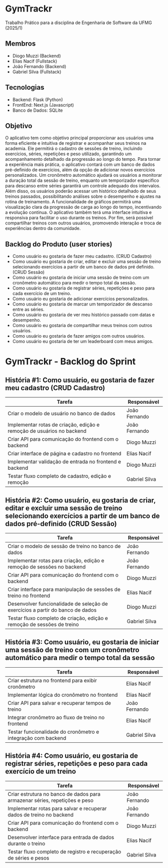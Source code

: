 # GymTrackr
Trabalho Prático para a disciplina de Engenharia de Software da UFMG (2025/1)

## Membros
- Diogo Muzzi (Backend)
- Elias Nacif (Fullstack)
- João Fernando (Backend)
- Gabriel Silva (Fullstack)

## Tecnologias
- Backend: Flask (Python)
- FrontEnd: Next.js (Javascript)
- Banco de Dados: SQLite

## Objetivo
O aplicativo tem como objetivo principal proporcionar aos usuários uma forma eficiente e intuitiva de registrar e acompanhar seus treinos na academia. Ele permitirá o cadastro de sessões de treino, incluindo exercícios, séries, repetições e peso utilizado, garantindo um acompanhamento detalhado da progressão ao longo do tempo. Para tornar a experiência mais prática, o aplicativo contará com um banco de dados pré-definido de exercícios, além da opção de adicionar novos exercícios personalizados. Um cronômetro automático ajudará os usuários a monitorar a duração total da sessão de treino, enquanto um temporizador específico para descanso entre séries garantirá um controle adequado dos intervalos. Além disso, os usuários poderão acessar um histórico detalhado de seus treinos passados, possibilitando análises sobre o desempenho e ajustes na rotina de treinamento. A funcionalidade de gráficos permitirá uma visualização clara da progressão de carga ao longo do tempo, incentivando a evolução contínua. O aplicativo também terá uma interface intuitiva e responsiva para facilitar o uso durante os treinos. Por fim, será possível compartilhar treinos com outros usuários, promovendo interação e troca de experiências dentro da comunidade.


## Backlog do Produto (user stories)
- Como usuário eu gostaria de fazer meu cadastro. (CRUD Cadastro)
- Como usuário eu gostaria de criar, editar e excluir uma sessão de treino selecionando exercícios a partir de um banco de dados pré definido. (CRUD Sessão)
- Como usuário eu gostaria de iniciar uma sessão de treino com um cronômetro automático para medir o tempo total da sessão.
- Como usuário eu gostaria de registrar séries, repetições e peso para cada exercício de um treino.
- Como usuário eu gostaria de adicionar exercícios personalizados.
- Como usuário eu gostaria de marcar um temporizador de descanso entre as séries.
- Como usuário eu gostaria de ver meu histórico passado com datas e desempenho.
- Como usuário eu gostaria de compartilhar meus treinos com outros usuários.
- Como usuário eu gostaria de fazer amigos com outros usuários. 
- Como usuário eu gostaria de ter um leaderboard com meus amigos.

# GymTrackr - Backlog do Sprint

## História #1: Como usuário, eu gostaria de fazer meu cadastro (CRUD Cadastro)
| Tarefa | Responsável |
|--------|------------|
| Criar o modelo de usuário no banco de dados | João Fernando |
| Implementar rotas de criação, edição e remoção de usuários no backend | João Fernando |
| Criar API para comunicação do frontend com o backend | Diogo Muzzi |
| Criar interface de página e cadastro no frontend | Elias Nacif |
| Implementar validação de entrada no frontend e backend | Diogo Muzzi |
| Testar fluxo completo de cadastro, edição e remoção | Gabriel Silva |

## História #2: Como usuário, eu gostaria de criar, editar e excluir uma sessão de treino selecionando exercícios a partir de um banco de dados pré-definido (CRUD Sessão)
| Tarefa | Responsável |
|--------|------------|
| Criar o modelo de sessão de treino no banco de dados | João Fernando |
| Implementar rotas para criação, edição e remoção de sessões no backend | João Fernando |
| Criar API para comunicação do frontend com o backend | Diogo Muzzi |
| Criar interface para manipulação de sessões de treino no frontend | Elias Nacif |
| Desenvolver funcionalidade de seleção de exercícios a partir do banco de dados | Diogo Muzzi |
| Testar fluxo completo de criação, edição e remoção de sessões de treino | Gabriel Silva |

## História #3: Como usuário, eu gostaria de iniciar uma sessão de treino com um cronômetro automático para medir o tempo total da sessão
| Tarefa | Responsável |
|--------|------------|
| Criar estrutura no frontend para exibir cronômetro | Elias Nacif |
| Implementar lógica do cronômetro no frontend | Elias Nacif |
| Criar API para salvar e recuperar tempos de treino | João Fernando |
| Integrar cronômetro ao fluxo de treino no frontend | Elias Nacif |
| Testar funcionalidade do cronômetro e integração com backend | Gabriel Silva |

## História #4: Como usuário, eu gostaria de registrar séries, repetições e peso para cada exercício de um treino
| Tarefa | Responsável |
|--------|------------|
| Criar estrutura no banco de dados para armazenar séries, repetições e peso | João Fernando |
| Implementar rotas para salvar e recuperar dados de treino no backend | João Fernando |
| Criar API para comunicação do frontend com o backend | Diogo Muzzi |
| Desenvolver interface para entrada de dados durante o treino | Elias Nacif |
| Testar fluxo completo de registro e recuperação de séries e pesos | Gabriel Silva |

